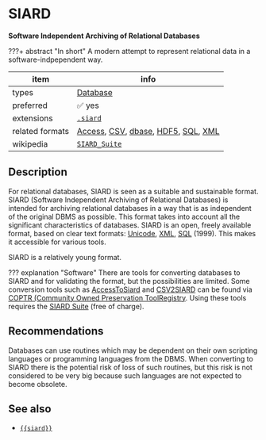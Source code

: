 

# SIARD

**Software Independent Archiving of Relational Databases**

???+ abstract "In short"
    A modern attempt to represent relational data in a software-indpependent way.

item | info
--- | ---
types | [Database](../dataTypes/database.md)
preferred | ✅ yes
extensions | [`.siard`](../extensions/siard.md)
related formats | [Access](../fileFormats/access.md), [CSV](../fileFormats/csv.md), [dbase](../fileFormats/dbase.md), [HDF5](../fileFormats/hdf5.md), [SQL](../fileFormats/sql.md), [XML](../fileFormats/xml.md)
wikipedia | [`SIARD_Suite`]({{wikipedia}}/SIARD_Suite)

## Description

For relational databases, SIARD is seen as
a suitable and sustainable format. SIARD (Software Independent Archiving of
Relational Databases) is intended for archiving relational databases in a way
that is as independent of the original DBMS as possible. This format takes into
account all the significant characteristics of databases. SIARD is an open,
freely available format, based on clear text formats:
[Unicode]({{unicode}}), [XML](../fileFormats/xml.md), [SQL](../fileFormats/sql.md) (1999).
This makes it accessible for various tools.

SIARD is a relatively young format.

??? explanation "Software"
    There are tools for converting databases to SIARD and for validating the format,
    but the possibilities are limited. Some conversion tools such as
    [AccessToSiard]({{coptr}}/AccessToSiard)
    and
    [CSV2SIARD]({{coptr}}/CSV2SIARD)
    can be found via
    [COPTR (Community Owned Preservation ToolRegistry]({{coptr}}/Category:File_Format_Migration).
    Using these tools requires the
    [SIARD Suite]({{coptr}}/SIARD_Suite) (free of charge).

## Recommendations

Databases can use routines which may be
dependent on their own scripting languages or programming languages from the
DBMS. When converting to SIARD there is the potential risk of loss of such
routines, but this risk is not considered to be very big because such
languages are not expected to become obsolete.


## See also
*   [`{{siard}}`]({{siard}})



